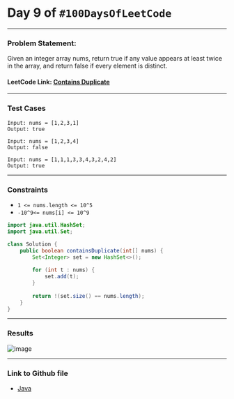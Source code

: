 # Day 9 of `#100DaysOfLeetCode`

___
### Problem Statement:  
Given an integer array nums, return true if any value appears at least twice in the array, and return false if every element is distinct.


#### LeetCode Link: [Contains Duplicate](https://leetcode.com/problems/contains-duplicate/description/)
___


### Test Cases
```
Input: nums = [1,2,3,1]
Output: true
```
```
Input: nums = [1,2,3,4]
Output: false
```
```
Input: nums = [1,1,1,3,3,4,3,2,4,2]
Output: true
```
___

### Constraints 
* `1 <= nums.length <= 10^5`
* `-10^9<= nums[i] <= 10^9`

```java
import java.util.HashSet;
import java.util.Set;

class Solution {
    public boolean containsDuplicate(int[] nums) {
        Set<Integer> set = new HashSet<>();
 
        for (int t : nums) {
            set.add(t);
        }
        
        return !(set.size() == nums.length);
    }
}
```
___
### Results
![image](https://user-images.githubusercontent.com/31382363/201763397-9a17dd24-c1da-418e-8bc1-3c9e52fe6f9e.png)


___

### Link to Github file  
* [Java](https://github.com/studentdevelops/100DaysOfLeetCode/blob/edb84b5b228f9f17cd7d000e771ff86964dc838e/Day9_Contains_Duplicates/code.java)
